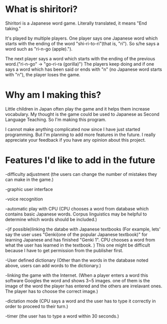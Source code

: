# What is shiritori?

Shiritori is a Japanese word game. Literally translated, it means "End taking."

It's played by multiple players. One player says one Japanese word which starts with the ending of the word "shi-ri-to-ri"(that is, "ri"). So s/he says a word such as "ri-n-go (apple).").

The next player says a word which starts with the ending of the previous word.("ri-n-go" → "go-ri-ra (gorilla)") The players keep doing and if one says a word which has been said or ends with "n" (no Japanese word starts with "n"), the player loses the game.

# Why am I making this?

Little children in Japan often play the game and it helps them increase vocabulary. My thought is the game could be used to Japanese as Second Language Teaching. So I'm making this program.

I cannot make anything complicated now since I have just started programming. But I'm planning to add more features in the future. I really appreciate your feedback if you have any opinion about this project.

# Features I'd like to add in the future

-difficulty adjustment (the users can change the number of mistakes they can make in the game.)

-graphic user interface

-voice recognition

-automatic play with CPU (CPU chooses a word from database which contains basic Japanese words. Corpus linguistics may be helpful to determine which words should be included.)

-(if possible)linking the databe with Japanese textbooks (For example, lets' say the user uses "Genki(one of the popular Japanese textbook)" for learning Japanese and has finished "Genki 1". CPU chooses a word from what the user has learned in the textbook. ) This one might be difficult because I have to get permission from the publisher first.

-User defined dictionary (Other than the words in the database noted above, users can add words to the dictionary.)

-linking the game with the Internet. (When a player enters a word this software Googles the word and shows 3~5 images. one of them is the image of the word the player has entered and the others are irrelavant ones. The player has to choose the correct image.)

-dictation mode (CPU says a word and the user has to type it correctly in order to proceed to their turn.)

-timer (the user has to type a word within 30 seconds.)
